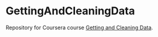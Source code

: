 GettingAndCleaningData
======================
Repository for Coursera course [Getting and Cleaning Data](https://class.coursera.org/getdata-002).
  
